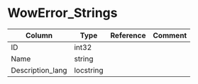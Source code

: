 # WowError_Strings

| Column | Type | Reference | Comment |
|--------|------|-----------|---------|
|ID|int32|||
|Name|string|||
|Description_lang|locstring|||
